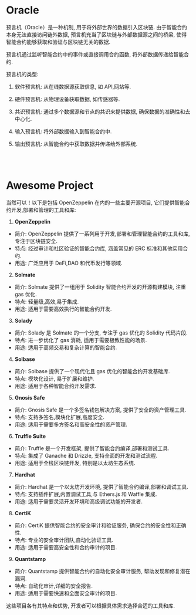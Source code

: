 # Oracle

预言机（Oracle）是一种机制, 用于将外部世界的数据引入区块链. 由于智能合约本身无法直接访问链外数据, 预言机充当了区块链与外部数据源之间的桥梁, 使得智能合约能够获取和验证与区块链无关的数据.

预言机通过监听智能合约中的事件或直接调用合约函数, 将外部数据传递给智能合约.

预言机的类型:

1. 软件预言机: 从在线数据源获取信息, 如 API,网站等.

2. 硬件预言机: 从物理设备获取数据, 如传感器等.

3. 共识预言机: 通过多个数据源和节点的共识来提供数据, 确保数据的准确性和去中心化.

4. 输入预言机: 将外部数据输入到智能合约中.

5. 输出预言机: 从智能合约中获取数据并传递给外部系统.

<br><br>

# Awesome Project

当然可以！以下是包括 OpenZeppelin 在内的一些主要开源项目, 它们提供智能合约开发,部署和管理的工具和库:

1. **OpenZeppelin**

-   简介: OpenZeppelin 提供了一系列用于开发,部署和管理智能合约的工具和库, 专注于区块链安全.
-   特点: 经过审计和社区验证的智能合约库, 涵盖常见的 ERC 标准和其他实用合约.
-   用途: 广泛应用于 DeFi,DAO 和代币发行等领域.

2. **Solmate**

-   简介: Solmate 提供了一组用于 Solidity 智能合约开发的开源构建模块, 注重 gas 优化.
-   特点: 轻量级,高效,易于集成.
-   用途: 适用于需要高效执行的智能合约开发.

3. **Solady**

-   简介: Solady 是 Solmate 的一个分支, 专注于 gas 优化的 Solidity 代码片段.
-   特点: 进一步优化了 gas 消耗, 适用于需要极致性能的场景.
-   用途: 适用于高频交易和复杂计算的智能合约.

4. **Solbase**

-   简介: Solbase 提供了一个现代化且 gas 优化的智能合约开发基础库.
-   特点: 模块化设计, 易于扩展和维护.
-   用途: 适用于各种智能合约开发需求.

5. **Gnosis Safe**

-   简介: Gnosis Safe 是一个多签名钱包解决方案, 提供了安全的资产管理工具.
-   特点: 支持多签名,模块化扩展,高度安全.
-   用途: 适用于需要多方签名和高安全性的资产管理.

6. **Truffle Suite**

-   简介: Truffle 是一个开发框架, 提供了智能合约编译,部署和测试工具.
-   特点: 集成了 Ganache 和 Drizzle, 支持全面的开发和测试流程.
-   用途: 适用于全栈区块链开发, 特别是以太坊生态系统.

7. **Hardhat**

-   简介: Hardhat 是一个以太坊开发环境, 提供了智能合约编译,部署和调试工具.
-   特点: 支持插件扩展,内置调试工具,与 Ethers.js 和 Waffle 集成.
-   用途: 适用于需要灵活开发环境和高级调试功能的开发者.

8. **CertiK**

-   简介: CertiK 提供智能合约的安全审计和验证服务, 确保合约的安全性和正确性.
-   特点: 专业的安全审计团队,自动化验证工具.
-   用途: 适用于需要高安全性和合约审计的项目.

9. **Quantstamp**

-   简介: Quantstamp 提供智能合约的自动化安全审计服务, 帮助发现和修复潜在漏洞.
-   特点: 自动化审计,详细的安全报告.
-   用途: 适用于需要快速和全面安全审计的项目.

这些项目各有其特点和优势, 开发者可以根据具体需求选择合适的工具和库.

<br>
